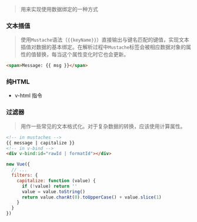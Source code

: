 > 用来实现使用数据绑定的一种方式

### 文本插值
> 使用`Mustache`语法（`{{keyName}}`）直接输出与键名匹配的键值，实现文本插值对数据的基本绑定。在解析过程中`Mustache`标签会被相应数据对象的属性的值替换，每当这个属性变化时它也会更新。

``` html
<span>Message: {{ msg }}</span>
```

### 纯HTML
- v-html 指令

### 过滤器
> 用作一些常见的文本格式化。对于复杂数据的转换，应该使用计算属性。
``` html
<!-- in mustaches -->
{{ message | capitalize }}
<!-- in v-bind -->
<div v-bind:id="rawId | formatId"></div>
```
``` js
new Vue({
  // ...
  filters: {
    capitalize: function (value) {
      if (!value) return ''
      value = value.toString()
      return value.charAt(0).toUpperCase() + value.slice(1)
    }
  }
})
```